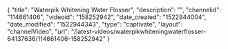 {
    "title": "Waterpik Whitening Water Flosser",
    "description": "",
    "channelid": "114661406",
    "videoid": "158252942",
    "date_created": "1522944004",
    "date_modified": "1522944343",
    "type": "captivate",
    "layout": "channelVideo",
    "url": "\/latest-videos\/waterpikwhiteningwaterflosser-64137636\/114661406-158252942"
}